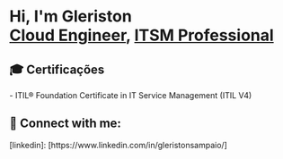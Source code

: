 <h1>Hi, I'm Gleriston <br/><a href="https://github.com/gleriston">Cloud Engineer</a>, <a href="[www.linkedin.com/in/gleristonsampaio](www.linkedin.com/in/gleristonsampaio)/">ITSM Professional</a>


<h2>🎓 Certificações</h2>
- ITIL® Foundation Certificate in IT Service Management (ITIL V4)


<h2> 🤳 Connect with me:</h2>
[linkedin]: [https://www.linkedin.com/in/gleristonsampaio/]

<!--


Here are some ideas to get you started:

- 🔭 I’m currently working on ...
- 🌱 I’m currently learning ...
- 👯 I’m looking to collaborate on ...
- 🤔 I’m looking for help with ...
- 💬 Ask me about ...
- 📫 How to reach me: ...
- 😄 Pronouns: ...
- ⚡ Fun fact: ...
-->
